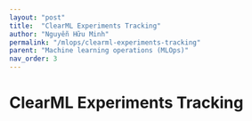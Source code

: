 ```yaml
---
layout: "post"
title:  "ClearML Experiments Tracking"
author: "Nguyễn Hữu Minh"
permalink: "/mlops/clearml-experiments-tracking"
parent: "Machine learning operations (MLOps)"
nav_order: 3
---
```


# ClearML Experiments Tracking
